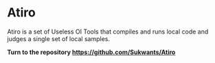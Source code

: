 # Atiro

Atiro is a set of Useless OI Tools that compiles and runs local code and judges a single set of local samples.

**Turn to the repository <https://github.com/Sukwants/Atiro>**
